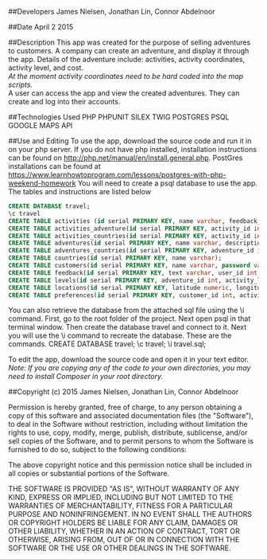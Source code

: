 ##Developers
James Nielsen, Jonathan Lin, Connor Abdelnoor

##Date
April 2 2015



##Description
This app was created for the purpose of selling adventures to customers. A company can create an adventure, and display it through the app. Details of the adventure include: activities, activity coordinates, activity level, and cost.
<br />*At the moment activity coordinates need to be hard coded into the map scripts.*<br />
A user can access the app and view the created adventures. They can create and log into their accounts.

##Technologies Used
PHP
PHPUNIT
SILEX
TWIG
POSTGRES
PSQL
GOOGLE MAPS API


##Use and Editing
To use the app, download the source code and run it in on your php server. If you do not have php installed, installation instructions can be found on http://php.net/manual/en/install.general.php.
PostGres installations can be found at
https://www.learnhowtoprogram.com/lessons/postgres-with-php-weekend-homework
You will need to create a psql database to use the app. The tables and instructions are listed below<br />
```sql
CREATE DATABASE travel;
\c travel
CREATE TABLE activities (id serial PRIMARY KEY, name varchar, feedback_id int);
CREATE TABLE activities_adventure(id serial PRIMARY KEY, activity_id int, adventure_id int, required boolean);
CREATE TABLE activities_countries(id serial PRIMARY KEY, activity_id int, country_id int);
CREATE TABLE adventures(id serial PRIMARY KEY, name varchar, description varchar, feedback_id int, cost int);
CREATE TABLE adventures_countries(id serial PRIMARY KEY, adventure_id int, country_id int);
CREATE TABLE countries(id serial PRIMARY KEY, name varchar);
CREATE TABLE customers(id serial PRIMARY KEY, name varchar, password varchar);
CREATE TABLE feedback(id serial PRIMARY KEY, text varchar, user_id int, activity_feedback boolean, adventure_feedback boolean);
CREATE TABLE levels(id serial PRIMARY KEY, adventure_id int, activity_lvl int, activity_id int, activity_name varchar);
CREATE TABLE locations(id serial PRIMARY KEY, latitude numeric, longitude numeric, cost int, activity_id int, adventure_id int);
CREATE TABLE preferences(id serial PRIMARY KEY, customer_id int, activity_pref int, activity_id int, activity_name varchar);
```

You can also retrieve the database from the attached sql file using the \i command. First, go to the root folder of the project. Next open psql in that terminal window. Then create the database travel and connect to it. Next you will use the \i command to recreate the database. These are the commands.
CREATE DATABASE travel;
\c travel;
\i travel.sql;

To edit the app, download the source code and open it in your text editor. <br />
    *Note: If you are copying any of the code to your own directories, you may need to install Composer
    in your root directory.*

##Copyright (c) 2015 James Nielsen, Jonathan Lin, Connor Abdelnoor

Permission is hereby granted, free of charge, to any person obtaining a copy
of this software and associated documentation files (the "Software"), to deal
in the Software without restriction, including without limitation the rights
to use, copy, modify, merge, publish, distribute, sublicense, and/or sell
copies of the Software, and to permit persons to whom the Software is
furnished to do so, subject to the following conditions:

The above copyright notice and this permission notice shall be included in
all copies or substantial portions of the Software.

THE SOFTWARE IS PROVIDED "AS IS", WITHOUT WARRANTY OF ANY KIND, EXPRESS OR
IMPLIED, INCLUDING BUT NOT LIMITED TO THE WARRANTIES OF MERCHANTABILITY,
FITNESS FOR A PARTICULAR PURPOSE AND NONINFRINGEMENT. IN NO EVENT SHALL THE
AUTHORS OR COPYRIGHT HOLDERS BE LIABLE FOR ANY CLAIM, DAMAGES OR OTHER
LIABILITY, WHETHER IN AN ACTION OF CONTRACT, TORT OR OTHERWISE, ARISING FROM,
OUT OF OR IN CONNECTION WITH THE SOFTWARE OR THE USE OR OTHER DEALINGS IN
THE SOFTWARE.
